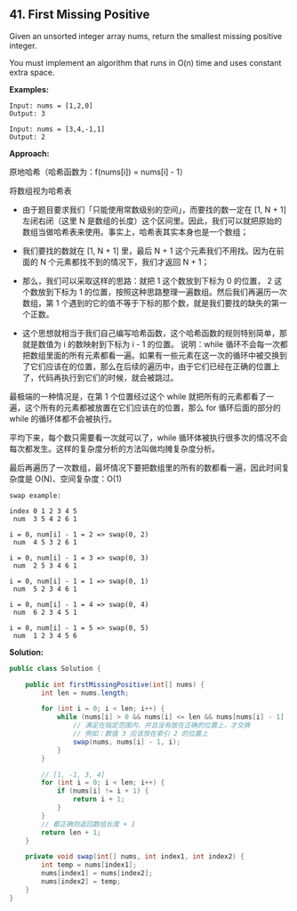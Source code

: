 ## 41. First Missing Positive

Given an unsorted integer array nums, return the smallest missing positive integer.

You must implement an algorithm that runs in O(n) time and uses constant extra space.

**Examples:** 

```
Input: nums = [1,2,0]
Output: 3
```

```
Input: nums = [3,4,-1,1]
Output: 2
```

**Approach:**

原地哈希（哈希函数为：f(nums[i]) = nums[i] - 1）

将数组视为哈希表

* 由于题目要求我们「只能使用常数级别的空间」，而要找的数一定在 [1, N + 1] 左闭右闭（这里 N 是数组的长度）这个区间里。因此，我们可以就把原始的数组当做哈希表来使用。事实上，哈希表其实本身也是一个数组；

* 我们要找的数就在 [1, N + 1] 里，最后 N + 1 这个元素我们不用找。因为在前面的 N 个元素都找不到的情况下，我们才返回 N + 1；

* 那么，我们可以采取这样的思路：就把 1 这个数放到下标为 0 的位置， 2 这个数放到下标为 1 的位置，按照这种思路整理一遍数组。然后我们再遍历一次数组，第 1 个遇到的它的值不等于下标的那个数，就是我们要找的缺失的第一个正数。

* 这个思想就相当于我们自己编写哈希函数，这个哈希函数的规则特别简单，那就是数值为 i 的数映射到下标为 i - 1 的位置。
说明：while 循环不会每一次都把数组里面的所有元素都看一遍。如果有一些元素在这一次的循环中被交换到了它们应该在的位置，那么在后续的遍历中，由于它们已经在正确的位置上了，代码再执行到它们的时候，就会被跳过。

最极端的一种情况是，在第 1 个位置经过这个 while 就把所有的元素都看了一遍，这个所有的元素都被放置在它们应该在的位置，那么 for 循环后面的部分的 while 的循环体都不会被执行。

平均下来，每个数只需要看一次就可以了，while 循环体被执行很多次的情况不会每次都发生。这样的复杂度分析的方法叫做均摊复杂度分析。

最后再遍历了一次数组，最坏情况下要把数组里的所有的数都看一遍，因此时间复杂度是 O(N)、空间复杂度：O(1)

```
swap example:

index 0 1 2 3 4 5
 num  3 5 4 2 6 1

i = 0, num[i] - 1 = 2 => swap(0, 2)
 num  4 5 3 2 6 1

i = 0, num[i] - 1 = 3 => swap(0, 3)
 num  2 5 3 4 6 1

i = 0, num[i] - 1 = 1 => swap(0, 1)
 num  5 2 3 4 6 1

i = 0, num[i] - 1 = 4 => swap(0, 4)
 num  6 2 3 4 5 1
 
i = 0, num[i] - 1 = 5 => swap(0, 5)
 num  1 2 3 4 5 6

```

**Solution:**

```java
public class Solution {

    public int firstMissingPositive(int[] nums) {
        int len = nums.length;

        for (int i = 0; i < len; i++) {
            while (nums[i] > 0 && nums[i] <= len && nums[nums[i] - 1] != nums[i]) {
                // 满足在指定范围内、并且没有放在正确的位置上，才交换
                // 例如：数值 3 应该放在索引 2 的位置上
                swap(nums, nums[i] - 1, i);
            }
        }

        // [1, -1, 3, 4]
        for (int i = 0; i < len; i++) {
            if (nums[i] != i + 1) {
                return i + 1;
            }
        }
        // 都正确则返回数组长度 + 1
        return len + 1;
    }

    private void swap(int[] nums, int index1, int index2) {
        int temp = nums[index1];
        nums[index1] = nums[index2];
        nums[index2] = temp;
    }
}
```